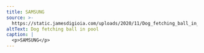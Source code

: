 ```yaml
---
title: SAMSUNG
source: >-
  https://static.jamesdigioia.com/uploads/2020/11/Dog_fetching_ball_in_pool-scaled.jpg
altText: Dog fetching ball in pool
caption: |
  <p>SAMSUNG</p>
---
```


